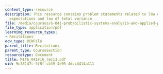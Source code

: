 ```yaml
---
content_type: resource
description: This resource contains problem statements related to law of iterated
  expectations and law of total variance.
file: /media/courses/6-041-probabilistic-systems-analysis-and-applied-probability-fall-2010/9c35147c5f8fcb394e954dcc4414a311_MIT6_041F10_rec13.pdf
file_type: application/pdf
learning_resource_types:
- Recitations
ocw_type: OCWFile
parent_title: Recitations
parent_type: CourseSection
resourcetype: Document
title: MIT6_041F10_rec13.pdf
uid: 9c35147c-5f8f-cb39-4e95-4dcc4414a311
---
```

